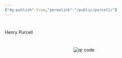 ```yaml
---
{"dg-publish":true,"permalink":"/public/purcell/"}
---
```


#

Henry Purcell




#
<p style="text-align: center;"><img src="https://chart.googleapis.com/chart?cht=qr&chl=https://notes.andrasdenes.com/purcell&chs=180x180&choe=UTF-8&chld=L|2" alt="qr code"></p>

